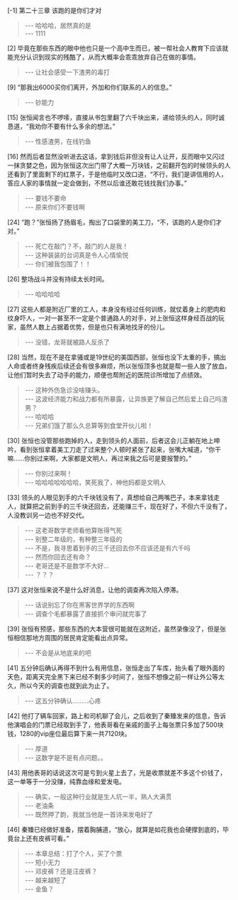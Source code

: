 
[-1] 第二十三章 该跑的是你们才对
>--- 哈哈哈，居然真的是<br>
>--- 1111<br>

[2] 毕竟在那些东西的眼中他也只是一个高中生而已，被一帮社会人教育下应该就能充分认识到现实的残酷了，从而大概率会乖乖放弃自己在做的事情。
>--- 让社会感受一下渣男的毒打<br>

[9] “那我出6000买你们离开，外加和你们联系的人的信息。”
>--- 钞能力<br>

[15] 张恒闻言也不啰嗦，直接从书包里翻了六千块出来，递给领头的人，同时诚恳道，“我劝你不要有什么多余的想法。”
>--- 性感渣男，在线钓鱼<br>

[16] 然而后者显然没听进去这话，拿到钱后非但没有让人让开，反而眼中又闪过一抹贪婪之色，因为张恒这次出门带了大概一万块钱，之前翻开包的时候领头的人还看到了里面剩下的红票子，于是他临时又改口道，“不行，我们是讲信用的人，答应人家的事情就一定会做到，不然以后谁还敢花钱找我们办事。”
>--- 要钱不要命<br>
>--- 原来你们不要钱啊<br>

[24] “跑？”张恒扬了扬眉毛，掏出了口袋里的美工刀，“不，该跑的人是你们才对。”
>--- 死亡在敲门？不，敲门的人是我！<br>
>--- 这种装装的台词真是令人心情愉悦<br>
>--- 你们被我包围了！！<br>

[26] 整场战斗并没有持续太长时间。
>--- 哈哈哈哈<br>

[27] 这些人都是附近厂里的工人，本身没有经过任何训练，就仗着身上的肥肉和纹身吓人，一对一甚至不一定是个普通路人的对手，对上张恒这样身经百战的玩家，虽然人数上占据着优势，但是也只有满地找牙的份儿。
>--- 没错，龙哥就被路人反杀了<br>

[28] 当然，现在不是在拿骚或是19世纪的美国西部，张恒也没下太重的手，搞出人命或者终身残疾后续还会有很多麻烦，所以张恒顶多也就是帮一些人放了放血，让他们暂时失去了动手的能力，顺便也帮附近的医院诊所增加了点绩效。
>--- 这种外伤急诊没啥赚头。<br>
>--- 这波经济能力和战力都有所暴露，让异族更了解自己然后爱上自己吗渣男？<br>
>--- 哈哈哈<br>
>--- 兄弟们饿了那么久总算等到食堂开伙儿啦！<br>

[30] 张恒也没管那些跑掉的人，走到领头的人面前，后者这会儿正躺在地上呻吟，看到张恒拿着美工刀走了过来整个人顿时紧张了起来，张嘴大喊道，“你干嘛……你别过来啊，大家都是文明人，再过来我之后可是要报警的。”
>--- 你别过来啊！<br>
>--- 哈哈哈哈哈哈哈，笑死我了，神他妈都是文明人<br>

[33] 领头的人眼见到手的六千块钱没有了，真想给自己两嘴巴子，本来拿钱走人，就算把之前到手的三千块还回去，还能赚三千，现在好了，不但六千没有了，人没教训另一边也不好交代。
>--- 这老哥数学老师看他算账得气死<br>
>--- 别整二年级的，有种整三年级的<br>
>--- 不是，我寻思着到手的三千还回去你不应该还是有六千吗<br>
>--- 然而你回去还有命？<br>
>--- 老哥还是不是数学不大好…<br>
>--- ？？？<br>

[37] 这对张恒来说不是什么好消息，让他的调查再次陷入停滞。
>--- 话说别忘了你在黑客世界学的东西啊<br>
>--- 调查个毛都暴露了直接抓个审问就完事了<br>

[39] 张恒有预感，那些东西的大本营很可能就在这附近，虽然录像没了，但是张恒相信那地方周围的居民肯定能看出点异常。
>--- 不会是从地底来的吧<br>

[41] 五分钟后确认再得不到什么有用信息，张恒走出了车库，抬头看了眼外面的天色，距离天完全黑下来已经不剩多少时间了，张恒不想像之前一样让外公等太久，所以今天的调查也就到此为止了。
>--- 这五分钟确认………心疼<br>

[42] 他打了辆车回家，路上和司机聊了会儿，之后收到了秦臻发来的信息，告诉他演唱会的门票已经取到手了，他表哥看在亲戚的面子上每张票只多加了500块钱，1280的vip座位最后算下来一共7120块。
>--- 厚道<br>
>--- 这数字是不是有点问题。。<br>

[43] 用他表哥的话说这次可是亏到火星上去了，光是收票就差不多这个价钱了，这一单等于一分没赚，纯靠血缘和爱发电。
>--- 确实，一般这种行业就是生人坑一半，熟人大满贯<br>
>--- 老油条<br>
>--- 既然押了韵，我就当他是一首诗来发电好了<br>

[46] 秦臻已经做好准备，摆着胸脯道，“放心，就算是如花我也会硬撑到底的，毕竟台上还有皮裤可看。”
>--- 本章总结：打了个人，买了个票<br>
>--- 短小无力<br>
>--- 邓皮裤？还是汪皮裤？<br>
>--- 越来越短了<br>
>--- 金鱼？<br>
